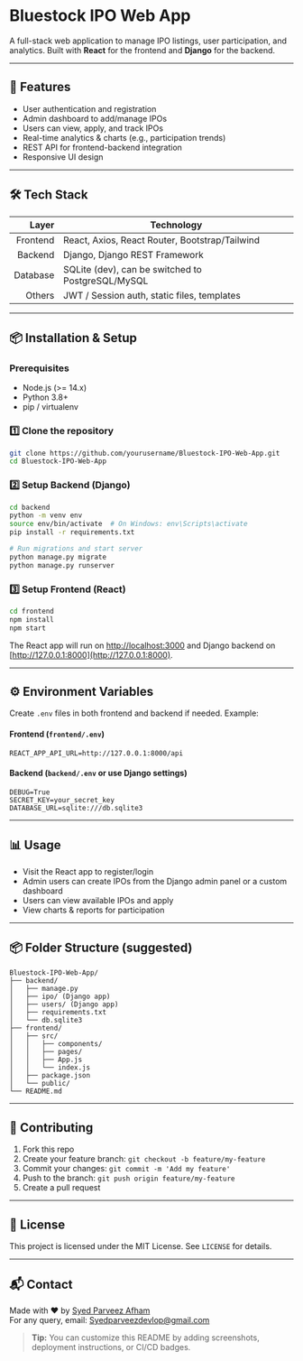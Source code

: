 # Bluestock IPO Web App

A full-stack web application to manage IPO listings, user participation, and analytics. Built with **React** for the frontend and **Django** for the backend.

---

## 🚀 Features

- User authentication and registration
- Admin dashboard to add/manage IPOs
- Users can view, apply, and track IPOs
- Real-time analytics & charts (e.g., participation trends)
- REST API for frontend-backend integration
- Responsive UI design

---

## 🛠 Tech Stack

| Layer      | Technology |
|-----------:|-----------|
| Frontend   | React, Axios, React Router, Bootstrap/Tailwind |
| Backend    | Django, Django REST Framework |
| Database   | SQLite (dev), can be switched to PostgreSQL/MySQL |
| Others     | JWT / Session auth, static files, templates |

---

## 📦 Installation & Setup

### Prerequisites
- Node.js (>= 14.x)
- Python 3.8+
- pip / virtualenv


### 1️⃣ Clone the repository
```bash
git clone https://github.com/yourusername/Bluestock-IPO-Web-App.git
cd Bluestock-IPO-Web-App
```


### 2️⃣ Setup Backend (Django)
```bash
cd backend
python -m venv env
source env/bin/activate  # On Windows: env\Scripts\activate
pip install -r requirements.txt

# Run migrations and start server
python manage.py migrate
python manage.py runserver
```


### 3️⃣ Setup Frontend (React)
```bash
cd frontend
npm install
npm start
```

The React app will run on [http://localhost:3000](http://localhost:3000) and Django backend on [http://127.0.0.1:8000](http://127.0.0.1:8000).


---

## ⚙️ Environment Variables

Create `.env` files in both frontend and backend if needed. Example:

#### Frontend (`frontend/.env`)
```
REACT_APP_API_URL=http://127.0.0.1:8000/api
```

#### Backend (`backend/.env` or use Django settings)
```
DEBUG=True
SECRET_KEY=your_secret_key
DATABASE_URL=sqlite:///db.sqlite3
```

---

## 📊 Usage

- Visit the React app to register/login
- Admin users can create IPOs from the Django admin panel or a custom dashboard
- Users can view available IPOs and apply
- View charts & reports for participation

---

## 📦 Folder Structure (suggested)

```
Bluestock-IPO-Web-App/
├── backend/
│   ├── manage.py
│   ├── ipo/ (Django app)
│   ├── users/ (Django app)
│   ├── requirements.txt
│   └── db.sqlite3
├── frontend/
│   ├── src/
│   │   ├── components/
│   │   ├── pages/
│   │   ├── App.js
│   │   └── index.js
│   ├── package.json
│   └── public/
└── README.md
```

---

## 🤝 Contributing

1. Fork this repo
2. Create your feature branch: `git checkout -b feature/my-feature`
3. Commit your changes: `git commit -m 'Add my feature'`
4. Push to the branch: `git push origin feature/my-feature`
5. Create a pull request


---

## 📄 License

This project is licensed under the MIT License. See `LICENSE` for details.

---

## 📬 Contact

Made with ❤️ by [Syed Parveez Afham](https://github.com/SyedparveezDev)  
For any query, email: Syedparveezdevlop@gmail.com

> **Tip:** You can customize this README by adding screenshots, deployment instructions, or CI/CD badges.